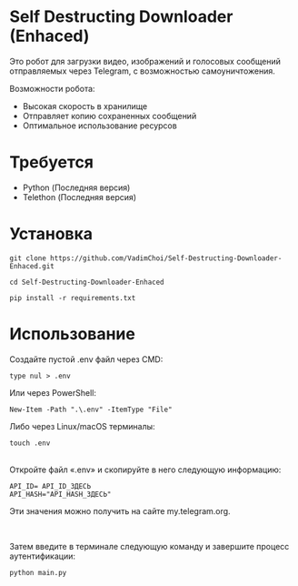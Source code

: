 # Self Destructing Downloader (Enhaced)
Это робот для загрузки видео, изображений и голосовых сообщений отправляемых через Telegram, с возможностью самоуничтожения.

Возможности робота:
- Высокая скорость в хранилище
- Отправляет копию сохраненных сообщений
- Оптимальное использование ресурсов

# Требуется
- Python (Последняя версия)
- Telethon (Последняя версия)

# Установка
```
git clone https://github.com/VadimChoi/Self-Destructing-Downloader-Enhaced.git
```
```
cd Self-Destructing-Downloader-Enhaced
```
```
pip install -r requirements.txt
```
# Использование
Создайте пустой .env файл через CMD:
```
type nul > .env
```
Или через PowerShell:
```
New-Item -Path ".\.env" -ItemType "File"
```
Либо через Linux/macOS терминалы:
```
touch .env
```

<br>
Откройте файл «.env» и скопируйте в него следующую информацию:

```
API_ID= API_ID_ЗДЕСЬ
API_HASH="API_HASH_ЗДЕСЬ"
```
Эти значения можно получить на сайте my.telegram.org.

<br>

Затем введите в терминале следующую команду и завершите процесс аутентификации:
```
python main.py
```
